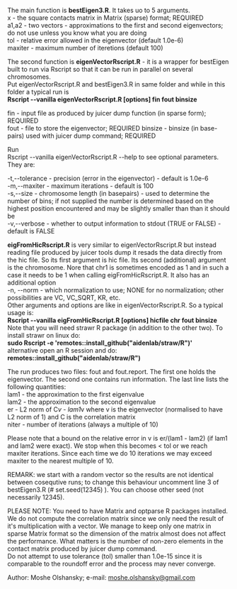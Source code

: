 The main function is **bestEigen3.R**. It takes uo to 5 arguments.  
x - the square contacts matrix in Matrix (sparse) format; REQUIRED  
a1,a2 - two vectors - approximations to the first and second eigenvectors; do not use unless you know what you are doing  
tol - relative error allowed in the eigenvector (default 1.0e-6)  
maxiter - maximum number of iteretions (default 100)  

The second function is **eigenVectorRscript.R** - it is a wrapper for bestEigen built to run via Rscript so that it can be run in parallel on several chromosomes.  
Put eigenVectorRscript.R and bestEigen3.R in same folder and while in this folder a typical run is  
**Rscript --vanilla eigenVectorRscript.R [options] fin fout binsize**  

fin - input file as produced by juicer dump function (in sparse form); REQUIRED  
fout - file to store the eigenvector; REQUIRED
binsize - binsize (in base-pairs) used with juicer dump command; REQUIRED  

Run  
Rscript --vanilla eigenVectorRscript.R --help
to see optional parameters. They are:  

-t,--tolerance - precision (error in the eigenvector) - default is 1.0e-6  
-m,--maxiter - maximum iterations - default is 100  
-s,--size - chromosome length (in basepairs) - used to determine the number of bins; if not supplied the number is determined based on the highest position encountered and may be slightly smaller than than it should be  
-v,--verbose - whether to output information to stdout (TRUE or FALSE) - default is FALSE

**eigFromHicRscript.R** is very similar to eigenVectorRscript.R but instead reading file produced by juicer tools dump it resads the data directly from the hic file. So its first argument is hic file. Its second (additional) argument is the chromosome. Nore that chr1 is sometimes encoded as 1 and in such a case it needs to be 1 when calling eigFromHicRscript.R. It also has an additional option  
-n, --norm - which normalization to use; NONE for no normalization; other possibilities are VC, VC_SQRT, KR, etc.  
Other arguments and options are like in eigenVectorRscript.R. So a typical usage is:  
**Rscript --vanilla eigFromHicRscript.R [options] hicfile chr fout binsize**  
Note that you will need strawr R package (in addition to the other two). To install strawr on linux do:  
**sudo Rscript -e 'remotes::install_github("aidenlab/straw/R")'**  
alternative open an R session and do:  
**remotes::install_github("aidenlab/straw/R")**

The run produces two files: fout and fout.report. The first one holds the eigenvector. The second one contains run information. The last line lists the following quantities:  
lam1 - the approximation to the first eigenvalue  
lam2 - the approximation to the second eigenvalue  
er - L2 norm of C*v - lam1*v where v is the eigenvector (normalised to have L2 norm of 1) and C is the correlation matrix  
niter - number of iterations (always a multiple of 10)  

Please note that a bound on the relative error in v is er/(lam1 - lam2) (if lam1 and lam2 were exact). We stop when this becomes < tol or we reach maxiter iterations. Since each time we do 10 iterations we may exceed maxiter to the nearest multiple of 10.

REMARK: we start with a random vector so the results are not identical between cosequtive runs; to change this behaviour uncomment line 3 of bestEigen3.R (#       set.seed(12345) ). You can choose other seed (not necessarily 12345).  

PLEASE NOTE:
You need to have Matrix and optparse R packages installed.  
We do not compute the correlation matrix since we only need the result of it's multiplication with a vector. We manage to keep only one matrix in sparse Matrix format so the dimension of the matrix almost does not affect the performance. What matters is the number of non-zero elements in the contact matrix produced by juicer dump command.  
Do not attempt to use tolerance (tol) smaller than 1.0e-15 since it is comparable to the roundoff error and the process may never converge.

Author: Moshe Olshansky;  e-mail: moshe.olshansky@gmail.com
 
